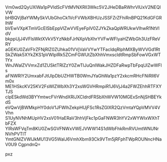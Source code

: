 Vm0wd2QyUXlWa1pPVldScFVtMVNXRll3Wkc5V2JHeDBaRWhrVlUxV2NEQlVW
bHBQVjBaYWMySkVUbGhoCk1VcFVWbXBHUzJSSFZrZFhiRnBPQ21KdGFGRlhW
bVEwVXpKTmVGcElSbEppVlZwVVEyeFplV0ZJYkZkaQpWRUkwVlhwR1NtVldV
bkppUjJ4VFlsWktXVkV5YzNkbFJrNXpVbXhrYVFwWFIyaHZWbGh3UzFReVRY
aGEKU0ZaVFlrZFNjRlZ0ZUhka01VVjVaVVYwYTFacldqRlphMXByWVVGd1Rt
SkZWak5XYkZKS1pVWlplRk5ZCmFGWUtZbXhhVmxscldtRmpSbFowVGxWT1Yx
WnJWalZVVmxZd1ZUSktTRlZzY0ZwTlJuQnlWakJHZDFaRwpTbFpqUlZwWFls
aFNWRlY2UmxabFJtUlpDbUZHWTB0WmJYaGhWa1pzY2xkcmRHcFNiRll6Vm0x
ME1HSkcKV25KV2FsWlZWbXh3Y2xsWGVHRmpiR1J6VjJ4a2FWZEhhRTFXYTJS
clpESkdWd3BYYmtwcFVrWndXRlJXCldrdFRSbXhWVW10MGExSnNjSHBEYkdS
eVQwVjBWMkpHY0doV1JFWlhZekpHUjFSc1RsZGlXR2QzVmtaYQpVMVV4VVhn
S1UyNVNhMUpHV2xsV01HaERaV3hhVjFkc1pGaFNWR3hYV2xWYWIxWXhTbFZX
YlRsWFVqTm8KU0ZwSGVFNWxVWEJVWW14S1dWbFhkRmRVUmtWNUNrNVhPVTlT
YmtGNlZVWlJkMU13VG5WalJ6VmhXbm93Ck9VTm5jRFphTWpROUNncHNaV0U9
CgpndnQ=

pxz